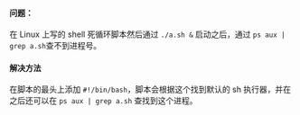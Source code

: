 #### 问题：
在 Linux 上写的 shell 死循环脚本然后通过 `./a.sh &` 启动之后，通过 `ps aux | grep a.sh`查不到进程号。
#### 解决方法
在脚本的最头上添加 `#!/bin/bash`，脚本会根据这个找到默认的 sh 执行器，并在之后还可以在  `ps aux | grep a.sh` 查找到这个进程。